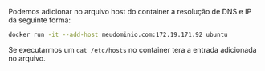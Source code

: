 Podemos adicionar no arquivo host do container a resolução de DNS e IP da seguinte forma:

  

```Bash
docker run -it --add-host meudominio.com:172.19.171.92 ubuntu
```

Se executarmos um `cat /etc/hosts` no container tera a entrada adicionada no arquivo.